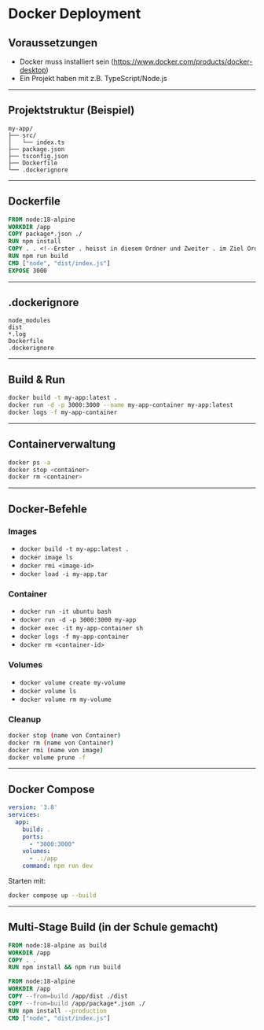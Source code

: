
# Docker Deployment

## Voraussetzungen

- Docker muss installiert sein (https://www.docker.com/products/docker-desktop)
- Ein Projekt haben mit z.B. TypeScript/Node.js

---

## Projektstruktur (Beispiel)

```
my-app/
├── src/
│   └── index.ts
├── package.json
├── tsconfig.json
├── Dockerfile
└── .dockerignore
```

---

## Dockerfile

```Dockerfile
FROM node:18-alpine
WORKDIR /app
COPY package*.json ./
RUN npm install
COPY . . <!--Erster . heisst in diesem Ordner und Zweiter . im Ziel Ordner.-->
RUN npm run build
CMD ["node", "dist/index.js"]
EXPOSE 3000
```

---

## .dockerignore

```
node_modules
dist
*.log
Dockerfile
.dockerignore
```

---

## Build & Run

```bash
docker build -t my-app:latest .
docker run -d -p 3000:3000 --name my-app-container my-app:latest
docker logs -f my-app-container
```

---

## Containerverwaltung

```bash
docker ps -a
docker stop <container>
docker rm <container>
```

---

## Docker-Befehle

### Images

- `docker build -t my-app:latest .`
- `docker image ls`
- `docker rmi <image-id>`
- `docker load -i my-app.tar`

### Container

- `docker run -it ubuntu bash`
- `docker run -d -p 3000:3000 my-app`
- `docker exec -it my-app-container sh`
- `docker logs -f my-app-container`
- `docker rm <container-id>`

### Volumes

- `docker volume create my-volume`
- `docker volume ls`
- `docker volume rm my-volume`

### Cleanup

```bash
docker stop (name von Container)
docker rm (name von Container)
docker rmi (name von image)
docker volume prune -f
```

---

## Docker Compose

```yaml
version: '3.8'
services:
  app:
    build: .
    ports:
      - "3000:3000"
    volumes:
      - .:/app
    command: npm run dev
```

Starten mit:

```bash
docker compose up --build
```

---

## Multi-Stage Build (in der Schule gemacht)

```Dockerfile
FROM node:18-alpine as build
WORKDIR /app
COPY . .
RUN npm install && npm run build

FROM node:18-alpine
WORKDIR /app
COPY --from=build /app/dist ./dist
COPY --from=build /app/package*.json ./
RUN npm install --production
CMD ["node", "dist/index.js"]
```
